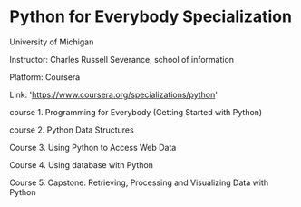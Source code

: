 # Python for Everybody Specialization

University of Michigan 

Instructor: Charles Russell Severance, school of information 

Platform: Coursera 

Link: 'https://www.coursera.org/specializations/python'

course 1. Programming for Everybody (Getting Started with Python)

course 2. Python Data Structures 

Course 3. Using Python to Access Web Data 

Course 4. Using database with Python 

Course 5. Capstone: Retrieving, Processing and Visualizing Data with Python 
